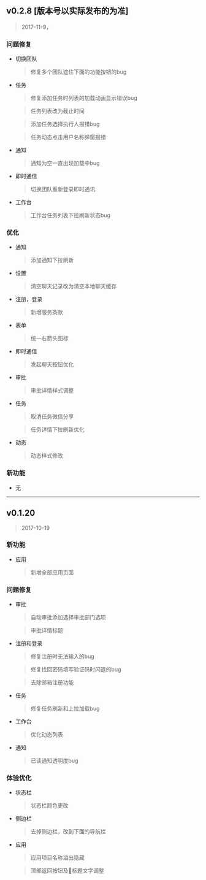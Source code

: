 ## v0.2.8 [版本号以实际发布的为准]
>2017-11-9，

### 问题修复

  * 切换团队

    > 修复多个团队遮住下面的功能按钮的bug

  * 任务

    > 修复添加任务时列表的加载动画显示错误bug

    > 任务列表改为截止时间

    > 添加任务选择执行人报错bug

    > 任务动态点击用户名称弹窗报错

  * 通知

    > 通知为空一直出现加载中bug

  * 即时通信

    > 切换团队重新登录即时通讯

  * 工作台

    > 工作台任务列表下拉刷新状态bug

### 优化

  * 通知
    > 添加通知下拉刷新

  * 设置
    > 清空聊天记录改为清空本地聊天缓存

  * 注册，登录

    > 新增服务条款

  * 表单

    > 统一右箭头图标

  * 即时通信

    > 发起聊天按钮优化

  * 审批

    > 审批详情样式调整

  * 任务

    > 取消任务微信分享

    > 任务详情下拉刷新优化

  * 动态

    > 动态样式修改

### 新功能

  * 无

-------

## v0.1.20
>2017-10-19

### 新功能

  * 应用

    > 新增全部应用页面


### 问题修复

  * 审批

    > 自动审批添加选择审批部门选项

    > 审批详情标题

  * 注册和登录

    > 修复注册时无法输入的bug

    > 修复找回密码填写验证码时闪退的bug

    > 去除邮箱注册功能

  * 任务

    > 修复任务刷新和上拉加载bug

  * 工作台

    > 优化动态列表

  * 通知

    > 已读通知透明度bug


### 体验优化

  * 状态栏

    > 状态栏颜色更改

  * 侧边栏

    > 去掉侧边栏，改到下面的导航栏

  * 应用

    > 应用项目名称溢出隐藏

    > 顶部返回按钮及标题文字调整
